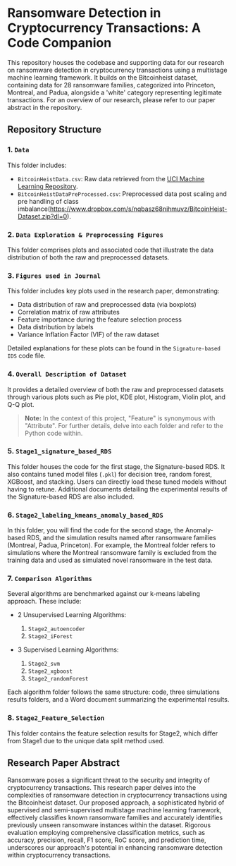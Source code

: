 # Ransomware Detection in Cryptocurrency Transactions: A Code Companion

This repository houses the codebase and supporting data for our research on ransomware detection in cryptocurrency transactions using a multistage machine learning framework. It builds on the Bitcoinheist dataset, containing data for 28 ransomware families, categorized into Princeton, Montreal, and Padua, alongside a 'white' category representing legitimate transactions. For an overview of our research, please refer to our paper abstract in the repository.

## Repository Structure

### 1. `Data`
This folder includes:

- `BitcoinHeistData.csv`: Raw data retrieved from the [UCI Machine Learning Repository](http://archive.ics.uci.edu/dataset/526/bitcoinheistransomwareaddressdataset).
- `BitcoinHeistDataPreProcessed.csv`: Preprocessed data post scaling and pre handling of class imbalance(https://www.dropbox.com/s/nqbasz68nihmuvz/BitcoinHeist-Dataset.zip?dl=0).

### 2. `Data Exploration & Preprocessing Figures`
This folder comprises plots and associated code that illustrate the data distribution of both the raw and preprocessed datasets. 

### 3. `Figures used in Journal`
This folder includes key plots used in the research paper, demonstrating:

- Data distribution of raw and preprocessed data (via boxplots)
- Correlation matrix of raw attributes
- Feature importance during the feature selection process
- Data distribution by labels
- Variance Inflation Factor (VIF) of the raw dataset

Detailed explanations for these plots can be found in the `Signature-based IDS` code file.

### 4. `Overall Description of Dataset`
It provides a detailed overview of both the raw and preprocessed datasets through various plots such as Pie plot, KDE plot, Histogram, Violin plot, and Q-Q plot.

> **Note:** In the context of this project, "Feature" is synonymous with "Attribute". For further details, delve into each folder and refer to the Python code within.

### 5. `Stage1_signature_based_RDS`
This folder houses the code for the first stage, the Signature-based RDS. It also contains tuned model files (`.pkl`) for decision tree, random forest, XGBoost, and stacking. Users can directly load these tuned models without having to retune. Additional documents detailing the experimental results of the Signature-based RDS are also included.

### 6. `Stage2_labeling_kmeans_anomaly_based_RDS`
In this folder, you will find the code for the second stage, the Anomaly-based RDS, and the simulation results named after ransomware families (Montreal, Padua, Princeton). For example, the Montreal folder refers to simulations where the Montreal ransomware family is excluded from the training data and used as simulated novel ransomware in the test data.

### 7. `Comparison Algorithms`
Several algorithms are benchmarked against our k-means labeling approach. These include:

- 2 Unsupervised Learning Algorithms:
   1. `Stage2_autoencoder`
   2. `Stage2_iForest`

- 3 Supervised Learning Algorithms:
   1. `Stage2_svm`
   2. `Stage2_xgboost`
   3. `Stage2_randomForest`

Each algorithm folder follows the same structure: code, three simulations results folders, and a Word document summarizing the experimental results.

### 8. `Stage2_Feature_Selection`
This folder contains the feature selection results for Stage2, which differ from Stage1 due to the unique data split method used. 

## Research Paper Abstract
Ransomware poses a significant threat to the security and integrity of cryptocurrency transactions. This research paper delves into the complexities of ransomware detection in cryptocurrency transactions using the Bitcoinheist dataset. Our proposed approach, a sophisticated hybrid of supervised and semi-supervised multistage machine learning framework, effectively classifies known ransomware families and accurately identifies previously unseen ransomware instances within the dataset. Rigorous evaluation employing comprehensive classification metrics, such as accuracy, precision, recall, F1 score, RoC score, and prediction time, underscores our approach's potential in enhancing ransomware detection within cryptocurrency transactions.